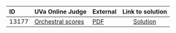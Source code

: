 | ID | UVa Online Judge | External | Link to solution |
|:---|:---|:---|:---:|
| 13177 | [Orchestral scores](https://onlinejudge.org/index.php?option=com_onlinejudge&Itemid=8&category=24&page=show_problem&problem=5088) | [PDF](https://onlinejudge.org/external/131/13177.pdf) | [Solution](https%3A//github.com/versenyi98/programming-contests/tree/master/UVa%20Online%20Judge/13177%2520-%2520Orchestral%2520scores)|
